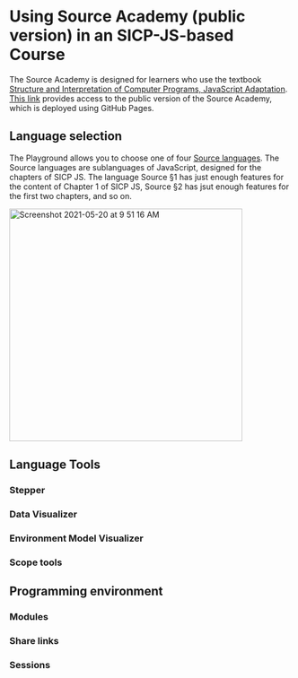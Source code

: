 # Using Source Academy (public version) in an SICP-JS-based Course

The Source Academy is designed for learners who use the textbook [Structure and Interpretation of Computer Programs, JavaScript Adaptation](https://source-academy.github.io/sicp/). [This link](https://source-academy.github.io/) provides access to the public version of the Source Academy, which is deployed using GitHub Pages.

## Language selection

The Playground allows you to choose one of four [Source languages](https://source-academy.github.io/source/). The Source languages are sublanguages of JavaScript, designed for the chapters of SICP JS. The  language Source §1 has just enough features for the content of Chapter 1 of SICP JS, Source §2 has jsut enough features for the first two chapters, and so on.

<img width="415" alt="Screenshot 2021-05-20 at 9 51 16 AM" src="https://user-images.githubusercontent.com/30220768/118906769-f9899e00-b950-11eb-9ba4-849898be9dbe.png">

## Language Tools

### Stepper

### Data Visualizer

### Environment Model Visualizer

### Scope tools

## Programming environment

### Modules

### Share links

### Sessions




